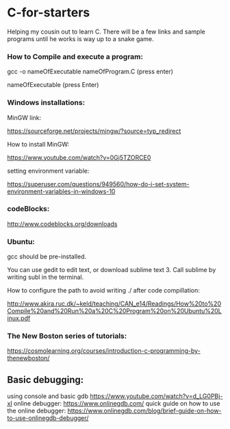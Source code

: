 # C-for-starters
Helping my cousin out to learn C. There will be a few links and sample programs until he works is way up to a snake game.

### How to Compile and execute a program: 

gcc -o nameOfExecutable nameOfProgram.C (press enter)

nameOfExecutable (press Enter)


### Windows installations:

MinGW link: 
  
  https://sourceforge.net/projects/mingw/?source=typ_redirect

How to install MinGW: 
  
  https://www.youtube.com/watch?v=0Gj5TZORCE0

setting environment variable: 
  
  https://superuser.com/questions/949560/how-do-i-set-system-environment-variables-in-windows-10



### codeBlocks:


http://www.codeblocks.org/downloads



### Ubuntu:

gcc should be pre-installed.

You can use gedit to edit text, or download sublime text 3. Call sublime by writing subl in the terminal.

How to configure the path to avoid writing ./ after code compillation:


http://www.akira.ruc.dk/~keld/teaching/CAN_e14/Readings/How%20to%20Compile%20and%20Run%20a%20C%20Program%20on%20Ubuntu%20Linux.pdf




### The New Boston series of tutorials:


https://cosmolearning.org/courses/introduction-c-programming-by-thenewboston/



## Basic debugging:

using console and basic gdb https://www.youtube.com/watch?v=d_LG0PBj-xI
online debugger: https://www.onlinegdb.com/
quick guide on how to use the online debugger: https://www.onlinegdb.com/blog/brief-guide-on-how-to-use-onlinegdb-debugger/
